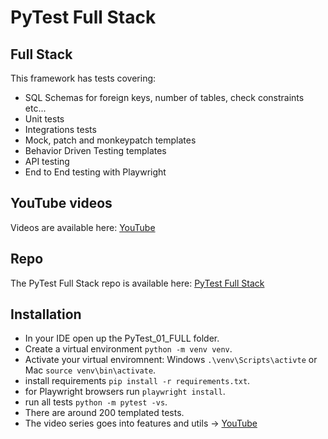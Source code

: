 # PyTest Full Stack

## Full Stack

This framework has tests covering:

- SQL Schemas for foreign keys, number of tables, check constraints etc...
- Unit tests
- Integrations tests
- Mock, patch and monkeypatch templates
- Behavior Driven Testing templates
- API testing
- End to End testing with Playwright

## YouTube videos

Videos are available here: [YouTube](https://www.youtube.com/playlist?list=PLsszRSbzjyvlrB6V5dacW6G8YrD_iW7oy) 

## Repo

The PyTest Full Stack repo is available here: [PyTest Full Stack](https://github.com/Python-Test-Engineer/PyTest-Full-Stack)

## Installation

- In your IDE open up the PyTest_01_FULL folder.
- Create a virtual environment `python -m venv venv`.
- Activate your virtual enviromnent: Windows `.\venv\Scripts\activte` or Mac `source venv\bin\activate`.
- install requirements `pip install -r requirements.txt`.
- for Playwright browsers run `playwright install`.
- run all tests `python -m pytest -vs`.
- There are around 200 templated tests.
- The video series goes into features and utils -> [YouTube](https://www.youtube.com/playlist?list=PLsszRSbzjyvlrB6V5dacW6G8YrD_iW7oy)

